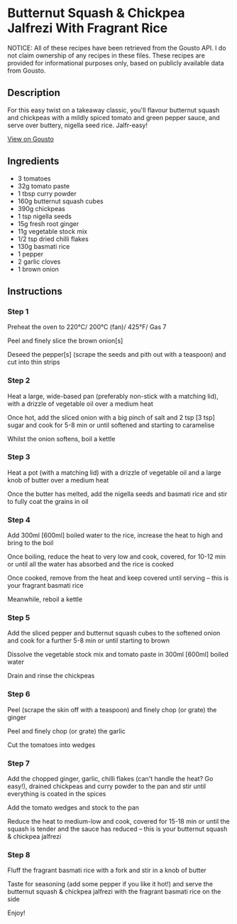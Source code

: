 # Butternut Squash & Chickpea Jalfrezi With Fragrant Rice

NOTICE: All of these recipes have been retrieved from the Gousto API. I do not claim ownership of any recipes in these files. These recipes are provided for informational purposes only, based on publicly available data from Gousto.

## Description

For this easy twist on a takeaway classic, you'll flavour butternut squash and chickpeas with a mildly spiced tomato and green pepper sauce, and serve over buttery, nigella seed rice. Jalfr-easy!

[View on Gousto](https://www.gousto.co.uk/recipes/cookbook/squash-chickpea-jalfrezi-with-fragrant-basmati-rice)

## Ingredients

- 3 tomatoes
- 32g tomato paste
- 1 tbsp curry powder 
- 160g butternut squash cubes
- 390g chickpeas
- 1 tsp nigella seeds
- 15g fresh root ginger
- 11g vegetable stock mix
- 1/2 tsp dried chilli flakes
- 130g basmati rice
- 1 pepper
- 2 garlic cloves
- 1 brown onion

## Instructions


### Step 1

Preheat the oven to 220°C/ 200°C (fan)/ 425°F/ Gas 7

Peel and finely slice the brown onion<span class="text-danger">[s]</span>

Deseed the pepper<span class="text-danger">[s]</span> (scrape the seeds and pith out with a teaspoon) and cut into thin strips


### Step 2

Heat a large, wide-based pan (preferably non-stick with a matching lid), with a drizzle of vegetable oil over a medium heat

Once hot, add the sliced onion with a big pinch of salt and 2 tsp <span class="text-danger">[3 tsp] </span>sugar and cook for 5-8 min or until softened and starting to caramelise

Whilst the onion softens, boil a kettle


### Step 3

Heat a pot (with a matching lid) with a drizzle of vegetable oil and a large knob of butter over a medium heat

Once the butter has melted, add the nigella seeds and basmati rice and stir to fully coat the grains in oil


### Step 4

Add 300ml<span class="text-danger"> [600ml]</span> boiled water to the rice, increase the heat to high and bring to the boil

Once boiling, reduce the heat to very low and cook, covered, for 10-12 min or until all the water has absorbed and the rice is cooked

Once cooked, remove from the heat and keep covered until serving – this is your fragrant basmati rice

Meanwhile, reboil a kettle


### Step 5

Add the sliced pepper and butternut squash cubes to the softened onion and cook for a further 5-8 min or until starting to brown

Dissolve the vegetable stock mix and tomato paste in 300ml<span class="text-danger"> [600ml] </span>boiled water

Drain and rinse the chickpeas


### Step 6

Peel (scrape the skin off with a teaspoon) and finely chop (or grate) the ginger

Peel and finely chop (or grate) the garlic

Cut the tomatoes into wedges


### Step 7

Add the chopped ginger, garlic, chilli flakes (can't handle the heat? Go easy!), drained chickpeas and curry powder to the pan and stir until everything is coated in the spices

Add the tomato wedges and stock to the pan

Reduce the heat to medium-low and cook, covered for 15-18 min or until the squash is tender and the sauce has reduced – this is your butternut squash & chickpea jalfrezi

### Step 8

Fluff the fragrant basmati rice with a fork and stir in a knob of butter

Taste for seasoning (add some pepper if you like it hot!) and serve the butternut squash & chickpea jalfrezi with the fragrant basmati rice on the side

Enjoy!

